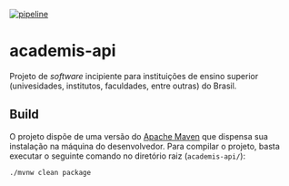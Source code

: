 [![pipeline](https://github.com/academis/academis-api/actions/workflows/actions.yml/badge.svg)](https://github.com/academis/academis-api/actions/workflows/actions.yml)

# academis-api

Projeto de _software_ incipiente para instituições de ensino superior (univesidades, institutos, faculdades, entre outras) do Brasil.

## Build

O projeto dispõe de uma versão do [Apache Maven](http://maven.apache.org/) que dispensa sua instalação na máquina do desenvolvedor. Para compilar o projeto, basta executar o seguinte comando no diretório raiz (`academis-api/`):

`./mvnw clean package`
